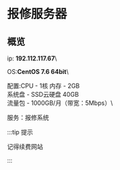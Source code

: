# 报修服务器
## 概览
ip: **192.112.117.67**\

OS:**CentOS 7.6 64bit**\

配置:CPU - 1核 内存 - 2GB\
    系统盘 - SSD云硬盘 40GB\
    流量包 - 1000GB/月（带宽：5Mbps）\

服务：报修系统

:::tip 提示

记得续费网站

:::
